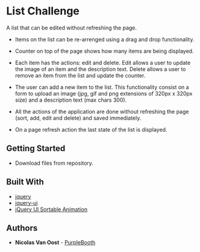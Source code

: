 # List Challenge

A list that can be edited without refreshing the page.

*   Items on the list can be re-arrenged using a drag and drop functionality.

*   Counter on top of the page shows how many items are being displayed.

* 	Each item has the actions: edit and delete. Edit allows a user to update the image of an item and the description        text. Delete allows a user to remove an item from the list and update the counter.

*   The user can add a new item to the list. This functionality consist on a form to upload an image (jpg, gif and png       extensions of 320px x 320px size) and a description text (max chars 300).

*   All the actions of the application are done without refreshing the page (sort, add, edit and delete) and saved           immediately.

*   On a page refresh action the last state of the list is displayed.
	
## Getting Started

* Download files from repository.

## Built With

* [jquery](https://jquery.com/) 
* [jquery-ui](https://jqueryui.com/) 
* [jQuery UI Sortable Animation](https://github.com/egych/jquery-ui-sortable-animation) 

## Authors

* **Nicolas Van Oost** - [PurpleBooth](https://github.com/Van-Oost)

